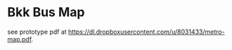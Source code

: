 Bkk Bus Map
===========

see prototype pdf at <https://dl.dropboxusercontent.com/u/8031433/metro-map.pdf>.
